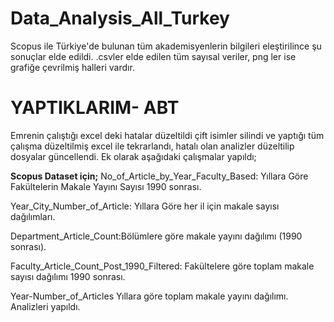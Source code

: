 # Data_Analysis_All_Turkey

Scopus ile Türkiye'de bulunan tüm akademisyenlerin bilgileri eleştirilince şu sonuçlar elde edildi. .csvler elde edilen tüm sayısal veriler, png ler ise grafiğe çevrilmiş halleri vardır.

# YAPTIKLARIM- ABT
Emrenin çalıştığı excel deki hatalar düzeltildi çift isimler silindi ve yaptığı tüm çalışma düzeltilmiş excel ile tekrarlandı, hatalı olan analizler düzeltilip dosyalar güncellendi. Ek olarak aşağıdaki çalışmalar yapıldı;

**Scopus Dataset için;**
No_of_Article_by_Year_Faculty_Based: Yıllara Göre Fakültelerin Makale Yayını Sayısı 1990 sonrası.

Year_City_Number_of_Article: Yıllara Göre her il için makale sayısı dağılımları.

Department_Article_Count:Bölümlere göre makale yayını dağılımı (1990 sonrası).

Faculty_Article_Count_Post_1990_Filtered: Fakültelere göre toplam makale sayısı dağılımı 1990 sonrası.

Year-Number_of_Articles Yıllara göre toplam makale yayını dağılımı. Analizleri yapıldı.
